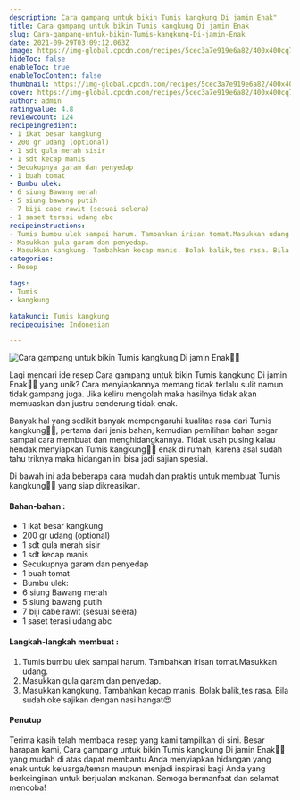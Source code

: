 ```yaml
---
description: Cara gampang untuk bikin Tumis kangkung Di jamin Enak"
title: Cara gampang untuk bikin Tumis kangkung Di jamin Enak
slug: Cara-gampang-untuk-bikin-Tumis-kangkung-Di-jamin-Enak
date: 2021-09-29T03:09:12.063Z
image: https://img-global.cpcdn.com/recipes/5cec3a7e919e6a82/400x400cq70/photo.jpg
hideToc: false
enableToc: true
enableTocContent: false
thumbnail: https://img-global.cpcdn.com/recipes/5cec3a7e919e6a82/400x400cq70/photo.jpg
cover: https://img-global.cpcdn.com/recipes/5cec3a7e919e6a82/400x400cq70/photo.jpg
author: admin
ratingvalue: 4.8
reviewcount: 124
recipeingredient:
- 1 ikat besar kangkung
- 200 gr udang (optional)
- 1 sdt gula merah sisir
- 1 sdt kecap manis
- Secukupnya garam dan penyedap
- 1 buah tomat
- Bumbu ulek:
- 6 siung Bawang merah
- 5 siung bawang putih
- 7 biji cabe rawit (sesuai selera)
- 1 saset terasi udang abc
recipeinstructions:
- Tumis bumbu ulek sampai harum. Tambahkan irisan tomat.Masukkan udang.
- Masukkan gula garam dan penyedap.
- Masukkan kangkung. Tambahkan kecap manis. Bolak balik,tes rasa. Bila sudah oke sajikan dengan nasi hangat😍
categories:
- Resep

tags:
- Tumis
- kangkung

katakunci: Tumis kangkung
recipecuisine: Indonesian

---
```


![Cara gampang untuk bikin Tumis kangkung Di jamin Enak👩‍🍳](https://img-global.cpcdn.com/recipes/5cec3a7e919e6a82/400x400cq70/photo.jpg)

Lagi mencari ide resep Cara gampang untuk bikin Tumis kangkung Di jamin Enak👩‍🍳 yang unik? Cara menyiapkannya memang tidak terlalu sulit namun tidak gampang juga. Jika keliru mengolah maka hasilnya tidak akan memuaskan dan justru cenderung tidak enak.

Banyak hal yang sedikit banyak mempengaruhi kualitas rasa dari Tumis kangkung👩‍🍳, pertama dari jenis bahan, kemudian pemilihan bahan segar sampai cara membuat dan menghidangkannya. Tidak usah pusing kalau hendak menyiapkan Tumis kangkung👩‍🍳 enak di rumah, karena asal sudah tahu triknya maka hidangan ini bisa jadi sajian spesial.

Di bawah ini ada beberapa cara mudah dan praktis untuk membuat Tumis kangkung👩‍🍳 yang siap dikreasikan.

<!--inarticleads1-->

#### Bahan-bahan :

- 1 ikat besar kangkung
- 200 gr udang (optional)
- 1 sdt gula merah sisir
- 1 sdt kecap manis
- Secukupnya garam dan penyedap
- 1 buah tomat
- Bumbu ulek:
- 6 siung Bawang merah
- 5 siung bawang putih
- 7 biji cabe rawit (sesuai selera)
- 1 saset terasi udang abc

<!--inarticleads2-->

#### Langkah-langkah membuat :

1. Tumis bumbu ulek sampai harum. Tambahkan irisan tomat.Masukkan udang.
1. Masukkan gula garam dan penyedap.
1. Masukkan kangkung. Tambahkan kecap manis. Bolak balik,tes rasa. Bila sudah oke sajikan dengan nasi hangat😍

#### Penutup

Terima kasih telah membaca resep yang kami tampilkan di sini. Besar harapan kami, Cara gampang untuk bikin Tumis kangkung Di jamin Enak👩‍🍳 yang mudah di atas dapat membantu Anda menyiapkan hidangan yang enak untuk keluarga/teman maupun menjadi inspirasi bagi Anda yang berkeinginan untuk berjualan makanan. Semoga bermanfaat dan selamat mencoba!